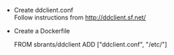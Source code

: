 - Create ddclient.conf <br/>
Follow instructions from http://ddclient.sf.net/

- Create a Dockerfile


    FROM sbrants/ddclient
    ADD ["ddclient.conf", "/etc/"]
